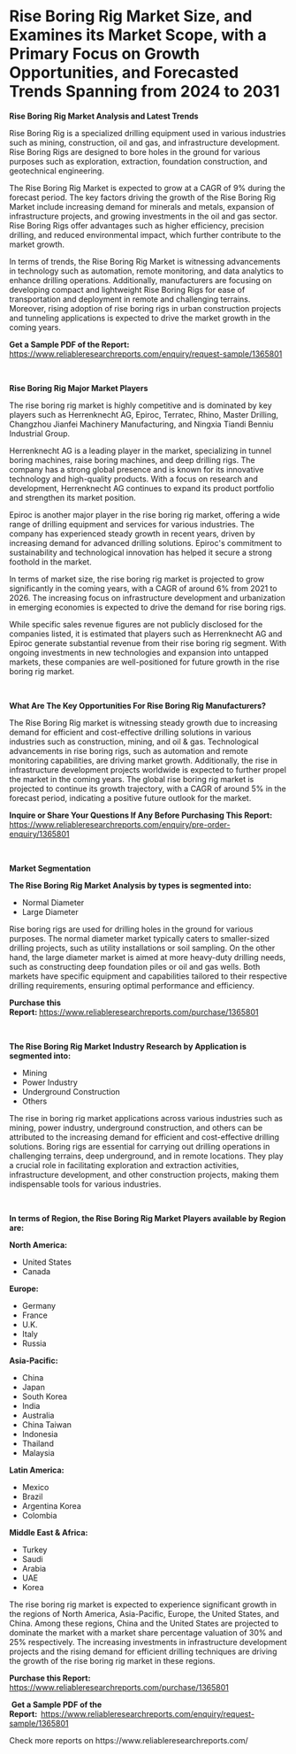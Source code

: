 <p><h1>Rise Boring Rig Market Size, and Examines its Market Scope, with a Primary Focus on Growth Opportunities, and Forecasted Trends Spanning from 2024 to 2031</h1></p><p><strong>Rise Boring Rig Market Analysis and Latest Trends</strong></p>
<p><p>Rise Boring Rig is a specialized drilling equipment used in various industries such as mining, construction, oil and gas, and infrastructure development. Rise Boring Rigs are designed to bore holes in the ground for various purposes such as exploration, extraction, foundation construction, and geotechnical engineering.</p><p>The Rise Boring Rig Market is expected to grow at a CAGR of 9% during the forecast period. The key factors driving the growth of the Rise Boring Rig Market include increasing demand for minerals and metals, expansion of infrastructure projects, and growing investments in the oil and gas sector. Rise Boring Rigs offer advantages such as higher efficiency, precision drilling, and reduced environmental impact, which further contribute to the market growth.</p><p>In terms of trends, the Rise Boring Rig Market is witnessing advancements in technology such as automation, remote monitoring, and data analytics to enhance drilling operations. Additionally, manufacturers are focusing on developing compact and lightweight Rise Boring Rigs for ease of transportation and deployment in remote and challenging terrains. Moreover, rising adoption of rise boring rigs in urban construction projects and tunneling applications is expected to drive the market growth in the coming years.</p></p>
<p><strong>Get a Sample PDF of the Report:&nbsp;</strong> <a href="https://www.reliableresearchreports.com/enquiry/request-sample/1365801">https://www.reliableresearchreports.com/enquiry/request-sample/1365801</a></p>
<p>&nbsp;</p>
<p><strong>Rise Boring Rig Major Market Players</strong></p>
<p><p>The rise boring rig market is highly competitive and is dominated by key players such as Herrenknecht AG, Epiroc, Terratec, Rhino, Master Drilling, Changzhou Jianfei Machinery Manufacturing, and Ningxia Tiandi Benniu Industrial Group. </p><p>Herrenknecht AG is a leading player in the market, specializing in tunnel boring machines, raise boring machines, and deep drilling rigs. The company has a strong global presence and is known for its innovative technology and high-quality products. With a focus on research and development, Herrenknecht AG continues to expand its product portfolio and strengthen its market position.</p><p>Epiroc is another major player in the rise boring rig market, offering a wide range of drilling equipment and services for various industries. The company has experienced steady growth in recent years, driven by increasing demand for advanced drilling solutions. Epiroc's commitment to sustainability and technological innovation has helped it secure a strong foothold in the market.</p><p>In terms of market size, the rise boring rig market is projected to grow significantly in the coming years, with a CAGR of around 6% from 2021 to 2026. The increasing focus on infrastructure development and urbanization in emerging economies is expected to drive the demand for rise boring rigs.</p><p>While specific sales revenue figures are not publicly disclosed for the companies listed, it is estimated that players such as Herrenknecht AG and Epiroc generate substantial revenue from their rise boring rig segment. With ongoing investments in new technologies and expansion into untapped markets, these companies are well-positioned for future growth in the rise boring rig market.</p></p>
<p>&nbsp;</p>
<p><strong>What Are The Key Opportunities For Rise Boring Rig Manufacturers?</strong></p>
<p><p>The Rise Boring Rig market is witnessing steady growth due to increasing demand for efficient and cost-effective drilling solutions in various industries such as construction, mining, and oil & gas. Technological advancements in rise boring rigs, such as automation and remote monitoring capabilities, are driving market growth. Additionally, the rise in infrastructure development projects worldwide is expected to further propel the market in the coming years. The global rise boring rig market is projected to continue its growth trajectory, with a CAGR of around 5% in the forecast period, indicating a positive future outlook for the market.</p></p>
<p><strong>Inquire or Share Your Questions If Any Before Purchasing This Report:</strong> <a href="https://www.reliableresearchreports.com/enquiry/pre-order-enquiry/1365801">https://www.reliableresearchreports.com/enquiry/pre-order-enquiry/1365801</a></p>
<p>&nbsp;</p>
<p><strong>Market Segmentation</strong></p>
<p><strong>The Rise Boring Rig Market Analysis by types is segmented into:</strong></p>
<p><ul><li>Normal Diameter</li><li>Large Diameter</li></ul></p>
<p><p>Rise boring rigs are used for drilling holes in the ground for various purposes. The normal diameter market typically caters to smaller-sized drilling projects, such as utility installations or soil sampling. On the other hand, the large diameter market is aimed at more heavy-duty drilling needs, such as constructing deep foundation piles or oil and gas wells. Both markets have specific equipment and capabilities tailored to their respective drilling requirements, ensuring optimal performance and efficiency.</p></p>
<p><strong>Purchase this Report:&nbsp;</strong><a href="https://www.reliableresearchreports.com/purchase/1365801">https://www.reliableresearchreports.com/purchase/1365801</a></p>
<p>&nbsp;</p>
<p><strong>The Rise Boring Rig Market Industry Research by Application is segmented into:</strong></p>
<p><ul><li>Mining</li><li>Power Industry</li><li>Underground Construction</li><li>Others</li></ul></p>
<p><p>The rise in boring rig market applications across various industries such as mining, power industry, underground construction, and others can be attributed to the increasing demand for efficient and cost-effective drilling solutions. Boring rigs are essential for carrying out drilling operations in challenging terrains, deep underground, and in remote locations. They play a crucial role in facilitating exploration and extraction activities, infrastructure development, and other construction projects, making them indispensable tools for various industries.</p></p>
<p>&nbsp;</p>
<p><strong>In terms of Region, the Rise Boring Rig Market Players available by Region are:</strong></p>
<p>
    <p> <strong> North America: </strong>
        <ul>
            <li>United States</li>
            <li>Canada</li>
        </ul>
        </p> 
    <p> <strong> Europe: </strong>
        <ul>
            <li>Germany</li>
            <li>France</li>
            <li>U.K.</li>
            <li>Italy</li>
            <li>Russia</li>
        </ul>
        </p> 
    <p> <strong> Asia-Pacific: </strong>
        <ul>
            <li>China</li>
            <li>Japan</li>
            <li>South Korea</li>
            <li>India</li>
            <li>Australia</li>
            <li>China Taiwan</li>
            <li>Indonesia</li>
            <li>Thailand</li>
            <li>Malaysia</li>
        </ul>
        </p> 
    <p> <strong> Latin America: </strong>
        <ul>
            <li>Mexico</li>
            <li>Brazil</li>
            <li>Argentina Korea</li>
            <li>Colombia</li>
        </ul>
        </p> 
    <p> <strong> Middle East & Africa: </strong>
        <ul>
            <li>Turkey</li>
            <li>Saudi</li>
            <li>Arabia</li>
            <li>UAE</li>
            <li>Korea</li>
        </ul>
    </p>
    </p>
<p><p>The rise boring rig market is expected to experience significant growth in the regions of North America, Asia-Pacific, Europe, the United States, and China. Among these regions, China and the United States are projected to dominate the market with a market share percentage valuation of 30% and 25% respectively. The increasing investments in infrastructure development projects and the rising demand for efficient drilling techniques are driving the growth of the rise boring rig market in these regions.</p></p>
<p><strong>Purchase this Report: </strong><a href="https://www.reliableresearchreports.com/purchase/1365801">https://www.reliableresearchreports.com/purchase/1365801</a></p>
<p>&nbsp;<strong>Get a Sample PDF of the Report:&nbsp;&nbsp;</strong><a href="https://www.reliableresearchreports.com/enquiry/request-sample/1365801">https://www.reliableresearchreports.com/enquiry/request-sample/1365801</a></p>
<p><strong></strong></p>
<p>Check more reports on https://www.reliableresearchreports.com/</p>
